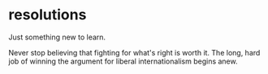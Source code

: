 # resolutions
Just something new to learn.

Never stop believing that fighting for what's right is worth it.
The long, hard job of winning the argument for liberal internationalism begins anew.
